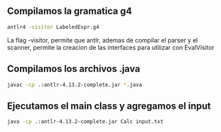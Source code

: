## Compilamos la gramatica g4 
```bash
antlr4 -visitor LabeledExpr.g4
```
La flag -visitor, permite que antlr, ademas de compilar el parser y el scanner, permite la creacion de las interfaces para utilizar con EvalVisitor
## Compilamos los archivos .java
```bash
javac -cp .:antlr-4.13.2-complete.jar *.java
```
## Ejecutamos el main class y agregamos el input

```bash
java -cp .:antlr-4.13.2-complete.jar Calc input.txt
```
